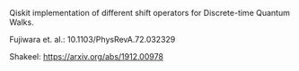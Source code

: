 Qiskit implementation of different shift operators for Discrete-time Quantum Walks.

Fujiwara et. al.: 10.1103/PhysRevA.72.032329

Shakeel: https://arxiv.org/abs/1912.00978
